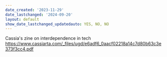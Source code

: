 ```yaml
---
date_created: '2023-11-29'
date_lastchanged: '2024-09-20'
layout: default
show_date_lastchanged_updatedauto: YES, NO, NO
---
```


Cassia's zine on interdependence in tech https://www.cassiarta.com/_files/ugd/e6adf6_0aacf02218a14c7d80b63c3e373f3cc4.pdf

